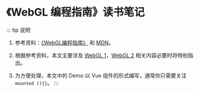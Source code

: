 # 《WebGL 编程指南》读书笔记

::: tip 说明
1. 参考资料：[《WebGL编程指南》](https://book.douban.com/subject/25909351/) 和 [MDN](https://developer.mozilla.org/en-US/docs/Web/API/WebGL_API/Tutorial/Getting_started_with_WebGL)。

2. 根据参考资料，本文主要涉及 [WebGL 1](https://developer.mozilla.org/zh-CN/docs/Web/API/WebGLRenderingContext)，[WebGL 2](https://developer.mozilla.org/zh-CN/docs/Web/API/WebGL2RenderingContext) 相关内容必要时将特别指出。

3. 为方便处理，本文中的 Demo 以 Vue 组件的形式编写，通常你只需要关注 `mounted (){}`。
:::
